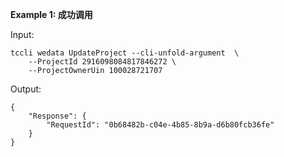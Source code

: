 **Example 1: 成功调用**



Input: 

```
tccli wedata UpdateProject --cli-unfold-argument  \
    --ProjectId 2916098084817846272 \
    --ProjectOwnerUin 100028721707
```

Output: 
```
{
    "Response": {
        "RequestId": "0b68482b-c04e-4b85-8b9a-d6b80fcb36fe"
    }
}
```

